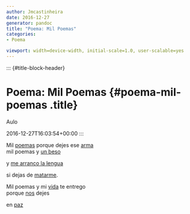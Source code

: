 ```yaml
---
author: Jmcastinheira
date: 2016-12-27
generator: pandoc
title: "Poema: Mil Poemas"
categories:
- Poema

viewport: width=device-width, initial-scale=1.0, user-scalable=yes
---
```


::: {#title-block-header}
# Poema: Mil Poemas {#poema-mil-poemas .title}

Aulo

2016-12-27T16:03:54+00:00
:::

Mil
[poemas](http://www.google.es/search?q=poemas&ie=utf-8&oe=utf-8&aq=t&rls=org.mozilla:es-ES:official&client=firefox-a)
porque dejes ese
[arma](http://cosasdeladiplomacia.vodpod.com/video/276594-weapons-out-of-control)\
mil poemas y [un beso](http://www.youtube.com/watch?v=hfJ-aB9lCuA)

<div>

y [me arranco la
lengua](http://vientoafavor.files.wordpress.com/2007/03/silencio.jpg)



<div>

si dejas de
[matarme](http://video.google.es/videoplay?docid=584442836467694120&q=ni%C3%B1os+guerra&total=290&start=10&num=10&so=0&type=search&plindex=1).



Mil poemas y mi
[vida](http://concursos.ojodigital.net/albums/userpics/10006/MI%20VIDA%20MI%20FUTURO.jpg)
te entrego\
porque
[nos](http://www.cosasdeladiplomacia.info/por-quien-doblan-las-campanas)
dejes

<div>

en
[paz](http://video.google.es/videoplay?docid=-3248262453724539386&q=paz&total=25360&start=0&num=10&so=0&type=search&plindex=0)


